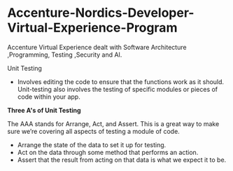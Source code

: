 # Accenture-Nordics-Developer-Virtual-Experience-Program
Accenture Virtual Experience  dealt with Software Architecture ,Programming, Testing ,Security and AI.

Unit Testing
- Involves editing the code to ensure that the functions work as it should. Unit-testing also involves the testing of specific modules or pieces of code within your app.

**Three A's of Unit Testing**

The AAA stands for Arrange, Act, and Assert. This is a great way to make sure we’re covering all aspects of testing a module of code.
- Arrange the state of the data to set it up for testing.
- Act on the data through some method that performs an action.
- Assert that the result from acting on that data is what we expect it to be.
